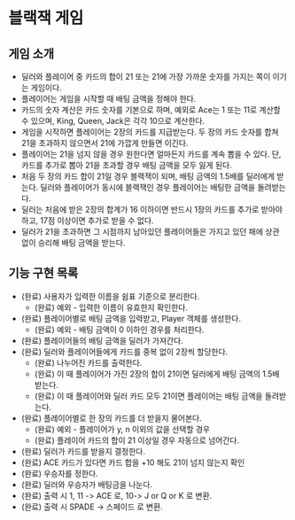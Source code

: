 # 블랙잭 게임
## 게임 소개
*   딜러와 플레이어 중 카드의 합이 21 또는 21에 가장 가까운 숫자를 가지는 쪽이 이기는 게임이다.
*   플레이어는 게임을 시작할 때 배팅 금액을 정해야 한다.
*   카드의 숫자 계산은 카드 숫자를 기본으로 하며, 예외로 Ace는 1 또는 11로 계산할 수 있으며, King, Queen, Jack은 각각 10으로 계산한다.
*   게임을 시작하면 플레이어는 2장의 카드를 지급받는다. 두 장의 카드 숫자를 합쳐 21을 초과하지 않으면서 21에 가깝게 만들면 이긴다.
*   플레이어는 21을 넘지 않을 경우 원한다면 얼마든지 카드를 계속 뽑을 수 있다. 단, 카드를 추가로 뽑아 21을 초과할 경우 배팅 금액을 모두 잃게 된다.
*   처음 두 장의 카드 합이 21일 경우 블랙잭이 되며, 배팅 금액의 1.5배를 딜러에게 받는다. 딜러와 플레이어가 동시에 블랙잭인 경우 플레이어는 배팅한 금액을 돌려받는다.
*   딜러는 처음에 받은 2장의 합계가 16 이하이면 반드시 1장의 카드를 추가로 받아야 하고, 17점 이상이면 추가로 받을 수 없다.
*   딜러가 21을 초과하면 그 시점까지 남아있던 플레이어들은 가지고 있던 패에 상관 없이 승리해 배팅 금액을 받는다.

## 기능 구현 목록
*  (완료) 사용자가 입력한 이름을 쉼표 기준으로 분리한다.
    *   (완료) 예외 - 입력한 이름이 유효한지 확인한다.
*  (완료) 플레이어별로 배팅 금액을 입력받고, Player 객체를 생성한다.
    * (완료) 예외 - 배팅 금액이 0 이하인 경우를 처리한다.
*  (완료) 플레이어들의 배팅 금액을 딜러가 가져간다.
*  (완료) 딜러와 플레이어들에게 카드를 중복 없이 2장씩 할당한다.
    * (완료) 나누어진 카드를 출력한다.
    * (완료) 이 때 플레이어가 가진 2장의 합이 21이면 딜러에게 배팅 금액의 1.5배 받는다.
    * (완료) 이 때 플레이어와 딜러 카드 모두 21이면 플레이어는 배팅 금액을 돌려받는다.
*   (완료) 플레이어별로 한 장의 카드를 더 받을지 물어본다.
    *   (완료) 예외 - 플레이어가 y, n 이외의 값을 선택할 경우
    *   (완료) 플레이어 카드의 합이 21 이상일 경우 자동으로 넘어간다.
*   (완료) 딜러가 카드를 받을지 결정한다.
*   (완료) ACE 카드가 있다면 카드 합을 +10 해도 21이 넘지 않는지 확인
*   (완료) 우승자를 정한다.
*   (완료) 딜러와 우승자가 배팅금을 나눈다.
*   (완료) 출력 시 1, 11 -> ACE 로, 10-> J or Q or K 로 변환.
*   (완료) 출력 시 SPADE -> 스페이드 로 변환.